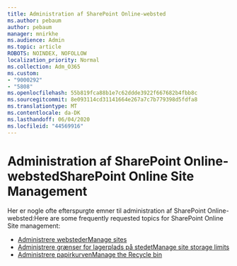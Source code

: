 ```yaml
---
title: Administration af SharePoint Online-websted
ms.author: pebaum
author: pebaum
manager: mnirkhe
ms.audience: Admin
ms.topic: article
ROBOTS: NOINDEX, NOFOLLOW
localization_priority: Normal
ms.collection: Adm_O365
ms.custom:
- "9000292"
- "5808"
ms.openlocfilehash: 55b819fca88b1e7c62ddde3922f667682b4fbb8c
ms.sourcegitcommit: 8e093114cd31141664e267a7c7b779398d5fdfa8
ms.translationtype: MT
ms.contentlocale: da-DK
ms.lasthandoff: 06/04/2020
ms.locfileid: "44569916"
---
```

# <a name="sharepoint-online-site-management"></a><span data-ttu-id="46018-102">Administration af SharePoint Online-websted</span><span class="sxs-lookup"><span data-stu-id="46018-102">SharePoint Online Site Management</span></span>

<span data-ttu-id="46018-103">Her er nogle ofte efterspurgte emner til administration af SharePoint Online-websted:</span><span class="sxs-lookup"><span data-stu-id="46018-103">Here are some frequently requested topics for SharePoint Online Site management:</span></span>

- [<span data-ttu-id="46018-104">Administrere websteder</span><span class="sxs-lookup"><span data-stu-id="46018-104">Manage sites</span></span>](https://docs.microsoft.com/sharepoint/manage-sites-in-new-admin-center)
- [<span data-ttu-id="46018-105">Administrere grænser for lagerplads på stedet</span><span class="sxs-lookup"><span data-stu-id="46018-105">Manage site storage limits</span></span>](https://docs.microsoft.com/sharepoint/manage-site-collection-storage-limits)
- [<span data-ttu-id="46018-106">Administrere papirkurven</span><span class="sxs-lookup"><span data-stu-id="46018-106">Manage the Recycle bin</span></span>](https://support.microsoft.com/office/8a6c2198-910e-42dc-9a9c-bc5bc4f327da)